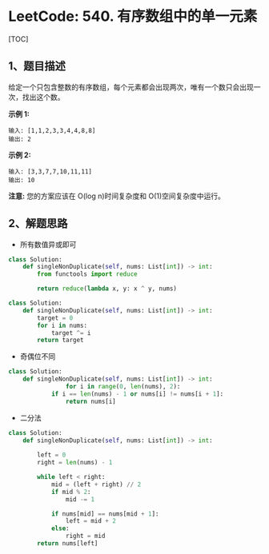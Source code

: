 # LeetCode: 540. 有序数组中的单一元素

[TOC]

## 1、题目描述

给定一个只包含整数的有序数组，每个元素都会出现两次，唯有一个数只会出现一次，找出这个数。

**示例 1:**

```
输入: [1,1,2,3,3,4,4,8,8]
输出: 2
```

**示例 2:**

```
输入: [3,3,7,7,10,11,11]
输出: 10
```


**注意:** 您的方案应该在 O(log n)时间复杂度和 O(1)空间复杂度中运行。

## 2、解题思路

- 所有数值异或即可

```python
class Solution:
    def singleNonDuplicate(self, nums: List[int]) -> int:
        from functools import reduce

        return reduce(lambda x, y: x ^ y, nums)
```

```python
class Solution:
    def singleNonDuplicate(self, nums: List[int]) -> int:
        target = 0
        for i in nums:
            target ^= i
        return target
```

- 奇偶位不同

```python
class Solution:
    def singleNonDuplicate(self, nums: List[int]) -> int:
				for i in range(0, len(nums), 2):
            if i == len(nums) - 1 or nums[i] != nums[i + 1]:
                return nums[i]
```

- 二分法

```python
class Solution:
    def singleNonDuplicate(self, nums: List[int]) -> int:
        
        left = 0
        right = len(nums) - 1

        while left < right:
            mid = (left + right) // 2
            if mid % 2:
                mid -= 1

            if nums[mid] == nums[mid + 1]:
                left = mid + 2
            else:
                right = mid
        return nums[left]
```

